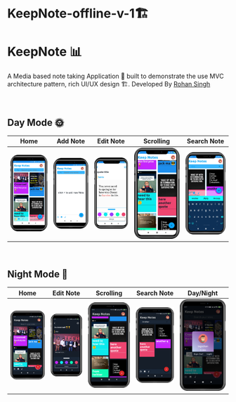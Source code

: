 # KeepNote-offline-v-1🏗

# KeepNote 📊
A Media based note taking Application 📱 built to demonstrate the use MVC architecture pattern, rich UI/UX design 🏗. Developed By [Rohan Singh](https://github.com/tagrohan)

<br />

 <!--  ***Try latest Expenso app apk from below 👇*** 

 [![Expenso](https://img.shields.io/badge/Expenso-APK-black.svg?style=for-the-badge&logo=android)](https://github.com/Spikeysanju/Expenso/releases/download/v1.0.0-alpha01/Expenso.apk)

 <br /> -->

## Day Mode 🌞
Home | Add Note | Edit Note | Scrolling | Search Note 
--- | --- | --- |--- |--- 
![](https://github.com/tagrohan/KeepNote-offline-v-1/blob/master/images/L1.png) | ![](https://github.com/tagrohan/KeepNote-offline-v-1/blob/master/images/L2.png) | ![](https://github.com/tagrohan/KeepNote-offline-v-1/blob/master/images/L3.png) |![](https://github.com/tagrohan/KeepNote-offline-v-1/blob/master/images/L4.png) |![](https://github.com/tagrohan/KeepNote-offline-v-1/blob/master/images/L5.png) 

<br />

## Night Mode 🌚
Home | Edit Note | Scrolling | Search Note | Day/Night
--- | --- | --- |--- |--- 
![](https://github.com/tagrohan/KeepNote-offline-v-1/blob/master/images/D1.png) | ![](https://github.com/tagrohan/KeepNote-offline-v-1/blob/master/images/D2.png) | ![](https://github.com/tagrohan/KeepNote-offline-v-1/blob/master/images/D3.png) |![](https://github.com/tagrohan/KeepNote-offline-v-1/blob/master/images/D4.png) |![](https://github.com/tagrohan/KeepNote-offline-v-1/blob/master/images/D5.png) 

<br />
